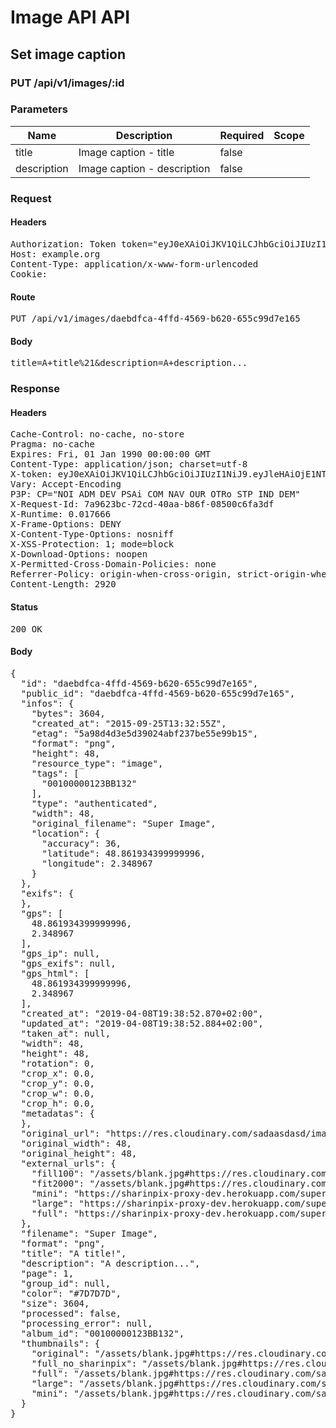 # Image API API

## Set image caption

### PUT /api/v1/images/:id

### Parameters

| Name | Description | Required | Scope |
|------|-------------|----------|-------|
| title | Image caption - title | false |  |
| description | Image caption - description | false |  |

### Request

#### Headers

<pre>Authorization: Token token=&quot;eyJ0eXAiOiJKV1QiLCJhbGciOiJIUzI1NiJ9.eyJleHAiOjE1NTQ3NTk1MzIsImlhdCI6MTU1NDc0NTEzMiwidXNlcl9pZCI6ImRmNGNiNThmLWI4YTgtNDA4OC1iMWE1LTdkMWViYTI4ZWE4NSIsImFiaWxpdGllcyI6eyIwMDEwMDAwMDEyM0JCMTMyIjp7IkFjY2VzcyI6eyJpbWFnZV9jYXB0aW9uIjp0cnVlfX19fQ.JPkSb4c-PcPy42asQ0QAaBObV07-z06tDcbh9cpEYXs&quot;
Host: example.org
Content-Type: application/x-www-form-urlencoded
Cookie: </pre>

#### Route

<pre>PUT /api/v1/images/daebdfca-4ffd-4569-b620-655c99d7e165</pre>

#### Body

<pre>title=A+title%21&description=A+description...</pre>

### Response

#### Headers

<pre>Cache-Control: no-cache, no-store
Pragma: no-cache
Expires: Fri, 01 Jan 1990 00:00:00 GMT
Content-Type: application/json; charset=utf-8
X-token: eyJ0eXAiOiJKV1QiLCJhbGciOiJIUzI1NiJ9.eyJleHAiOjE1NTQ3NTk1MzIsImlhdCI6MTU1NDc0NTEzMiwidXNlcl9pZCI6ImRmNGNiNThmLWI4YTgtNDA4OC1iMWE1LTdkMWViYTI4ZWE4NSIsImFiaWxpdGllcyI6eyIwMDEwMDAwMDEyM0JCMTMyIjp7IkFjY2VzcyI6eyJpbWFnZV9jYXB0aW9uIjp0cnVlfX19fQ.JPkSb4c-PcPy42asQ0QAaBObV07-z06tDcbh9cpEYXs
Vary: Accept-Encoding
P3P: CP=&quot;NOI ADM DEV PSAi COM NAV OUR OTRo STP IND DEM&quot;
X-Request-Id: 7a9623bc-72cd-40aa-b86f-08500c6fa3df
X-Runtime: 0.017666
X-Frame-Options: DENY
X-Content-Type-Options: nosniff
X-XSS-Protection: 1; mode=block
X-Download-Options: noopen
X-Permitted-Cross-Domain-Policies: none
Referrer-Policy: origin-when-cross-origin, strict-origin-when-cross-origin
Content-Length: 2920</pre>

#### Status

<pre>200 OK</pre>

#### Body

<pre>{
  "id": "daebdfca-4ffd-4569-b620-655c99d7e165",
  "public_id": "daebdfca-4ffd-4569-b620-655c99d7e165",
  "infos": {
    "bytes": 3604,
    "created_at": "2015-09-25T13:32:55Z",
    "etag": "5a98d4d3e5d39024abf237be55e99b15",
    "format": "png",
    "height": 48,
    "resource_type": "image",
    "tags": [
      "00100000123BB132"
    ],
    "type": "authenticated",
    "width": 48,
    "original_filename": "Super Image",
    "location": {
      "accuracy": 36,
      "latitude": 48.861934399999996,
      "longitude": 2.348967
    }
  },
  "exifs": {
  },
  "gps": [
    48.861934399999996,
    2.348967
  ],
  "gps_ip": null,
  "gps_exifs": null,
  "gps_html": [
    48.861934399999996,
    2.348967
  ],
  "created_at": "2019-04-08T19:38:52.870+02:00",
  "updated_at": "2019-04-08T19:38:52.884+02:00",
  "taken_at": null,
  "width": 48,
  "height": 48,
  "rotation": 0,
  "crop_x": 0.0,
  "crop_y": 0.0,
  "crop_w": 0.0,
  "crop_h": 0.0,
  "metadatas": {
  },
  "original_url": "https://res.cloudinary.com/sadaasdasd/image/authenticated/s--ZU3chIEZ--/fl_attachment/v123123/f15a07774f78.jpg",
  "original_width": 48,
  "original_height": 48,
  "external_urls": {
    "fill100": "/assets/blank.jpg#https://res.cloudinary.com/sadaasdasd/image/authenticated/s--B6m4OfAJ--/c_fit,w_300/v123123/f15a07774f78.jpg",
    "fit2000": "/assets/blank.jpg#https://res.cloudinary.com/sadaasdasd/image/authenticated/s--V4DhlHCh--/c_fit,h_2000,w_2000/v123123/f15a07774f78.jpg",
    "mini": "https://sharinpix-proxy-dev.herokuapp.com/super-image.png?s=f81b9f6&url=localhost/images/daebdfca-4ffd-4569-b620-655c99d7e165/thumbnails/mini-95243bd2c67.jpg",
    "large": "https://sharinpix-proxy-dev.herokuapp.com/super-image.png?s=a91d611&url=localhost/images/daebdfca-4ffd-4569-b620-655c99d7e165/thumbnails/thumbnail-38890b83a86.jpg",
    "full": "https://sharinpix-proxy-dev.herokuapp.com/super-image.png?s=05f04c7&url=localhost/images/daebdfca-4ffd-4569-b620-655c99d7e165/thumbnails/full-33912595625.jpg"
  },
  "filename": "Super Image",
  "format": "png",
  "title": "A title!",
  "description": "A description...",
  "page": 1,
  "group_id": null,
  "color": "#7D7D7D",
  "size": 3604,
  "processed": false,
  "processing_error": null,
  "album_id": "00100000123BB132",
  "thumbnails": {
    "original": "/assets/blank.jpg#https://res.cloudinary.com/sadaasdasd/image/authenticated/s--2fUZjuFL--/fl_attachment/dpr_auto,q_auto,f_auto/v123123/f15a07774f78.jpg",
    "full_no_sharinpix": "/assets/blank.jpg#https://res.cloudinary.com/sadaasdasd/image/authenticated/s--JZHY0cSm--/c_fit,h_1920,w_1920/fl_attachment/dpr_auto,q_auto,f_auto/v123123/f15a07774f78.jpg",
    "full": "/assets/blank.jpg#https://res.cloudinary.com/sadaasdasd/image/authenticated/s--JZHY0cSm--/c_fit,h_1920,w_1920/fl_attachment/dpr_auto,q_auto,f_auto/v123123/f15a07774f78.jpg",
    "large": "/assets/blank.jpg#https://res.cloudinary.com/sadaasdasd/image/authenticated/s--l3fAtwWt--/c_fit,h_1920,w_1920/c_fill,h_200,w_200/fl_attachment/dpr_auto,q_auto,f_auto/v123123/f15a07774f78.jpg",
    "mini": "/assets/blank.jpg#https://res.cloudinary.com/sadaasdasd/image/authenticated/s--JaiYzR5W--/c_fit,h_1920,w_1920/c_fill,h_100,w_100/fl_attachment/dpr_auto,q_auto,f_auto/v123123/f15a07774f78.jpg"
  }
}</pre>
